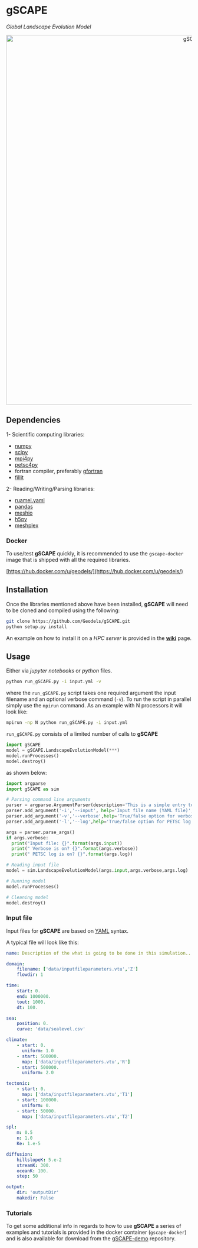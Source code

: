 # gSCAPE

_Global Landscape Evolution Model_

<div align="center">
    <img width=1000 src="https://github.com/Geodels/gSCAPE-demo/blob/master/earth/images/gscape.png" alt="gSCAPE" title="gSCAPE Earth"</img>
</div>

## Dependencies

1- Scientific computing libraries:
+ [numpy](http://www.numpy.org)
+ [scipy](https://www.scipy.org)
+ [mpi4py](https://mpi4py.readthedocs.io/en/stable/)
+ [petsc4py](https://petsc4py.readthedocs.io/en/stable/)
+ fortran compiler, preferably [gfortran](https://gcc.gnu.org/wiki/GFortran)
+ [fillit](https://github.com/Geodels/fillit)

2- Reading/Writing/Parsing libraries:
+ [ruamel.yaml](https://yaml.readthedocs.io/en/latest/)
+ [pandas](https://pandas.pydata.org)
+ [meshio](https://github.com/nschloe/meshio)
+ [h5py](https://www.h5py.org)
+ [meshplex](https://github.com/nschloe/meshplex)

### Docker

To use/test **gSCAPE** quickly, it is recommended to use the `gscape-docker` image that is shipped with all the required libraries.

[https://hub.docker.com/u/geodels/](https://hub.docker.com/u/geodels/)

## Installation

Once the libraries mentioned above have been installed, **gSCAPE** will need to be cloned and compiled using the following:

```bash
git clone https://github.com/Geodels/gSCAPE.git
python setup.py install
```

An example on how to install it on a _HPC server_ is provided in the [**wiki**](https://github.com/Geodels/gSCAPE/wiki/Installation-on-HPC) page.

## Usage

Either via _jupyter notebooks_ or _python_ files.

```bash
python run_gSCAPE.py -i input.yml -v
```

where the `run_gSCAPE.py` script takes one required argument the input filename and an optional verbose command (`-v`).  To run the script in parallel simply use the `mpirun` command. As an example with N processors it will look like:

```bash
mpirun -np N python run_gSCAPE.py -i input.yml
```

`run_gSCAPE.py` consists of a limited number of calls to **gSCAPE**

```python
import gSCAPE
model = gSCAPE.LandscapeEvolutionModel(***)
model.runProcesses()
model.destroy()
```

as shown below:

```python
import argparse
import gSCAPE as sim

# Parsing command line arguments
parser = argparse.ArgumentParser(description='This is a simple entry to run gSCAPE model.',add_help=True)
parser.add_argument('-i','--input', help='Input file name (YAML file)',required=True)
parser.add_argument('-v','--verbose',help='True/false option for verbose', required=False,action="store_true",default=False)
parser.add_argument('-l','--log',help='True/false option for PETSC log', required=False,action="store_true",default=False)

args = parser.parse_args()
if args.verbose:
  print("Input file: {}".format(args.input))
  print(" Verbose is on? {}".format(args.verbose))
  print(" PETSC log is on? {}".format(args.log))

# Reading input file
model = sim.LandscapeEvolutionModel(args.input,args.verbose,args.log)

# Running model
model.runProcesses()

# Cleaning model
model.destroy()
```

### Input file

Input files for **gSCAPE** are based on [YAML](https://circleci.com/blog/what-is-yaml-a-beginner-s-guide/) syntax.

A typical file will look like this:

```YAML
name: Description of the what is going to be done in this simulation...

domain:
    filename: ['data/inputfileparameters.vtu','Z']
    flowdir: 1

time:
    start: 0.
    end: 1000000.
    tout: 1000.
    dt: 100.

sea:
    position: 0.
    curve: 'data/sealevel.csv'

climate:
    - start: 0.
      uniform: 1.0
    - start: 500000.
      map: ['data/inputfileparameters.vtu','R']
    - start: 500000.
      uniform: 2.0

tectonic:
    - start: 0.
      map: ['data/inputfileparameters.vtu','T1']
    - start: 100000.
      uniform: 0.
    - start: 50000.
      map: ['data/inputfileparameters.vtu','T2']

spl:
    m: 0.5
    n: 1.0
    Ke: 1.e-5

diffusion:
    hillslopeK: 5.e-2
    streamK: 300.
    oceanK: 100.
    step: 50

output:
    dir: 'outputDir'
    makedir: False

```

### Tutorials

To get some additional info in regards to how to use **gSCAPE** a series of examples and tutorials is provided in the docker container (`gscape-docker`) and is also available for  download from the [gSCAPE-demo](https://github.com/Geodels/gSCAPE-demo) repository.
